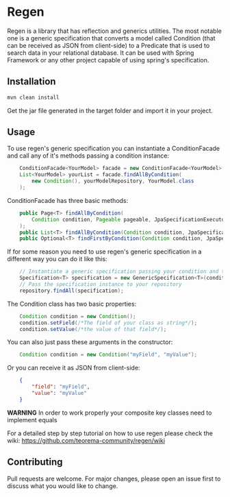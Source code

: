 # Regen

Regen is a library that has reflection and generics utilities. The most notable one is a generic specification that converts a model called Condition (that can be received as JSON from client-side) to a Predicate that is used to search data in your relational database. It can be used with Spring Framework or any other project capable of using spring's specification.

## Installation

```bash
mvn clean install
```
Get the jar file generated in the target folder and import it in your project.

## Usage
To use regen's generic specification you can instantiate a ConditionFacade and call any of it's methods passing a condition instance:
```java
    ConditionFacade<YourModel> facade = new ConditionFacade<YourModel>();
    List<YourModel> yourList = facade.findAllByCondition(
        new Condition(), yourModelRepository, YourModel.class
    );
```
ConditionFacade has three basic methods: 
```java
    public Page<T> findAllByCondition(
        Condition condition, Pageable pageable, JpaSpecificationExecutor<T> executor, Class<T> clazz
    );
    public List<T> findAllByCondition(Condition condition, JpaSpecificationExecutor<T> executor, Class<T> clazz);
    public Optional<T> findFirstByCondition(Condition condition, JpaSpecificationExecutor<T> executor, Class<T> clazz);
```
If for some reason you need to use regen's generic specification in a different way you can do it like this:
```java
    // Instantiate a generic specification passing your condition and the class of the model it should return
    Specification<T> specification = new GenericSpecification<T>(condition, clazz);
    // Pass the specification instance to your repository
    repository.findAll(specification);
```
The Condition class has two basic properties:
```java
    Condition condition = new Condition();
    condition.setField(/*The field of your class as string*/);
    condition.setValue(/*the value of that field*/);
```
You can also just pass these arguments in the constructor:
```java
    Condition condition = new Condition("myField", "myValue");
```
Or you can receive it as JSON from client-side:
```json
    {
        "field": "myField",
        "value": "myValue"
    }
```
**WARNING**
In order to work properly your composite key classes need to implement equals

For a detailed step by step tutorial on how to use regen please check the wiki: https://github.com/teorema-community/regen/wiki

## Contributing
Pull requests are welcome. For major changes, please open an issue first to discuss what you would like to change.
